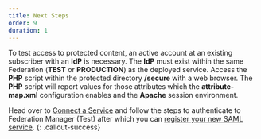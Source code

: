 ```yaml
---
title: Next Steps
order: 9
duration: 1
---
```


To test access to protected content, an active account at an existing subscriber with an **IdP** is necessary. The
**IdP** must exist within the same Federation (**TEST** or **PRODUCTION**) as the deployed service. Access the **PHP**
script within the protected directory **/secure** with a web browser. The **PHP** script will report values for those
attributes which the **attribute-map.xml** configuration enables and the **Apache** session environment.

Head over to [Connect a Service](/connect-a-service/01-overview) and follow the steps to authenticate to Federation Manager (Test) after which you can [register your new SAML service](/connect-a-saml-service/01-overview).
{: .callout-success}
